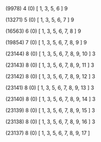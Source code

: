 (9978) 4 (0) [ 1, 3, 5, 6 ] 9 


(13271) 5 (0) [ 1, 3, 5, 6, 7 ] 9 


(16563) 6 (0) [ 1, 3, 5, 6, 7, 8 ] 9 


(19854) 7 (0) [ 1, 3, 5, 6, 7, 8, 9 ] 9 


(23144) 8 (0) [ 1, 3, 5, 6, 7, 8, 9, 10 ] 3 


(23143) 8 (0) [ 1, 3, 5, 6, 7, 8, 9, 11 ] 3 


(23142) 8 (0) [ 1, 3, 5, 6, 7, 8, 9, 12 ] 3 


(23141) 8 (0) [ 1, 3, 5, 6, 7, 8, 9, 13 ] 3 


(23140) 8 (0) [ 1, 3, 5, 6, 7, 8, 9, 14 ] 3 


(23139) 8 (0) [ 1, 3, 5, 6, 7, 8, 9, 15 ] 3 


(23138) 8 (0) [ 1, 3, 5, 6, 7, 8, 9, 16 ] 3 


(23137) 8 (0) [ 1, 3, 5, 6, 7, 8, 9, 17 ]  

